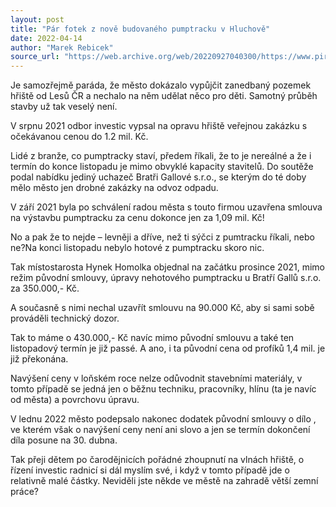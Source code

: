 ```yaml
---
layout: post
title: "Pár fotek z nově budovaného pumptracku v Hluchově"
date: 2022-04-14
author: "Marek Rebicek"
source_url: "https://web.archive.org/web/20220927040300/https://www.piratibrandys.cz/clanek/2022-04-14-par-fotek-z-nove-budovaneho-pumptracku-v-hluchove"
---
```

Je samozřejmě paráda, že město dokázalo vypůjčit zanedbaný pozemek hřiště od Lesů ČR a nechalo na něm udělat něco pro děti. Samotný průběh stavby už tak veselý není.

V srpnu 2021 odbor investic vypsal na opravu hřiště veřejnou zakázku s očekávanou cenou do 1.2 mil. Kč.

Lidé z branže, co pumptracky staví, předem říkali, že to je nereálné a že i termín do konce listopadu je mimo obvyklé kapacity stavitelů. Do soutěže podal nabídku jediný uchazeč Bratři Gallové s.r.o., se kterým do té doby mělo město jen drobné zakázky na odvoz odpadu.

V září 2021 byla po schválení radou města s touto firmou uzavřena smlouva na výstavbu pumptracku za cenu dokonce jen za 1,09 mil. Kč!

No a pak že to nejde – levněji a dříve, než ti sýčci z pumtracku říkali, nebo ne?Na konci listopadu nebylo hotové z pumptracku skoro nic.

Tak místostarosta Hynek Homolka objednal na začátku prosince 2021, mimo režim původní smlouvy, úpravy nehotového pumptracku u Bratří Gallů s.r.o. za 350.000,- Kč.

A současně s nimi nechal uzavřít smlouvu na 90.000 Kč, aby si sami sobě prováděli technický dozor.

Tak to máme o 430.000,- Kč navíc mimo původní smlouvu a také ten listopadový termín je již passé. A ano, i ta původní cena od profíků 1,4 mil. je již překonána.

Navýšení ceny v loňském roce nelze odůvodnit stavebními materiály, v tomto případě se jedná jen o běžnu techniku, pracovníky, hlínu (ta je navíc od města) a povrchovu úpravu.

V lednu 2022 město podepsalo nakonec dodatek původní smlouvy o dílo , ve kterém však o navýšení ceny není ani slovo a jen se termín dokončení díla posune na 30. dubna.

Tak přeji dětem po čarodějnicích pořádné zhoupnutí na vlnách hřiště, o řízení investic radnicí si dál myslím své, i když v tomto případě jde o relativně malé částky. Neviděli jste někde ve městě na zahradě větší zemní práce?


